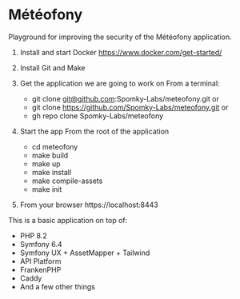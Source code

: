 # Météofony

Playground for improving the security of the Météofony application.
1) Install and start Docker
    https://www.docker.com/get-started/

2) Install Git and Make

3) Get the application we are going to work on
   From a terminal:
    - git clone git@github.com:Spomky-Labs/meteofony.git
    or
    - git clone https://github.com/Spomky-Labs/meteofony.git
    or
    - gh repo clone Spomky-Labs/meteofony

4) Start the app
   From the root of the application
    - cd meteofony
    - make build
    - make up
    - make install
    - make compile-assets
    - make init

5) From your browser
    https://localhost:8443

This is a basic application on top of:

* PHP 8.2
* Symfony 6.4
* Symfony UX + AssetMapper + Tailwind
* API Platform
* FrankenPHP
* Caddy
* And a few other things
